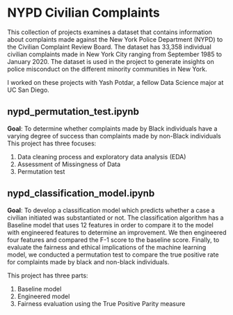 # NYPD Civilian Complaints

This collection of projects examines a dataset that contains information about complaints made against the New York Police Department (NYPD) to the Civilian Complaint Review Board. The dataset has 33,358 individual civilian complaints made in New York City ranging from September 1985 to January 2020. The dataset is used in the project to generate insights on police misconduct on the different minority communities in New York.

I worked on these projects with Yash Potdar, a fellow Data Science major at UC San Diego.

## nypd_permutation_test.ipynb
**Goal**: To determine whether complaints made by Black individuals have a varying degree of success than complaints made by non-Black individuals
This project has three focuses:
1. Data cleaning process and exploratory data analysis (EDA)
2. Assessment of Missingness of Data
3. Permutation test

## nypd_classification_model.ipynb
**Goal**: To develop a classification model which predicts whether a case a civilian initiated was substantiated or not.
The classification algorithm has a Baseline model that uses 12 features in order to compare it to the model with engineered features to determine an improvement. We then engineered four features and compared the F-1 score to the baseline score. Finally, to evaluate the fairness and ethical implications of the machine learning model, we conducted a permutation test to compare the true positive rate for complaints made by black and non-black individuals.

This project has three parts:
1. Baseline model
2. Engineered model
3. Fairness evaluation using the True Positive Parity measure
